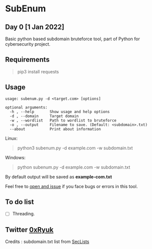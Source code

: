 # SubEnum
## Day 0 [1 Jan 2022]
Basic python based subdomain bruteforce tool, part of Python for cybersecurity project.

## Requirements
>pip3 install requests

## Usage
```usage
usage: subenum.py -d <target.com> [options]

optional arguments:
  -h , --help       Show usage and help options
  -d , --domain     Target domain
  -w , --wordlist   Path to wordlist to bruteforce
  -o , --output     Filename to save. (Default: <subdomain>.txt)
  --about           Print about information
```

Linux:
>python3 subenum.py -d example.com -w subdomain.txt

Windows:
>python subenum.py -d example.com -w subdomain.txt

By default output will be saved as **example-com.txt**

Feel free to [open and issue](https://github.com/0xRyuk/SubEnum/issues) if you face bugs or errors in this tool.

## To do list
- [ ] Threading.

## Twitter [0xRyuk](https://twitter.com/0xRyuk)

Credits : subdomain.txt list from [SecLists](https://github.com/danielmiessler/SecLists)
